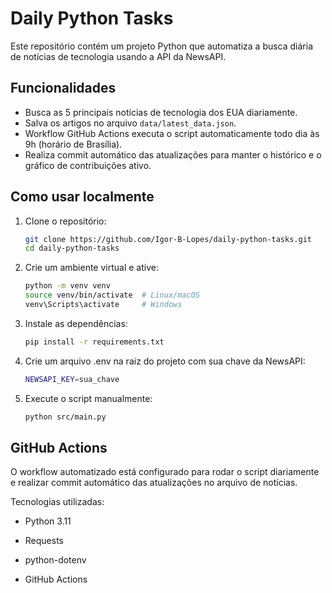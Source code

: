# Daily Python Tasks

Este repositório contém um projeto Python que automatiza a busca diária de notícias de tecnologia usando a API da NewsAPI.

## Funcionalidades

- Busca as 5 principais notícias de tecnologia dos EUA diariamente.
- Salva os artigos no arquivo `data/latest_data.json`.
- Workflow GitHub Actions executa o script automaticamente todo dia às 9h (horário de Brasília).
- Realiza commit automático das atualizações para manter o histórico e o gráfico de contribuições ativo.

## Como usar localmente

1. Clone o repositório:

   ```bash
   git clone https://github.com/Igor-B-Lopes/daily-python-tasks.git
   cd daily-python-tasks

2. Crie um ambiente virtual e ative:

   ```bash
   python -m venv venv
   source venv/bin/activate  # Linux/macOS
   venv\Scripts\activate     # Windows

3. Instale as dependências:

   ```bash
   pip install -r requirements.txt

4. Crie um arquivo .env na raiz do projeto com sua chave da NewsAPI:

   ```bash
   NEWSAPI_KEY=sua_chave

5. Execute o script manualmente:

   ```bash
   python src/main.py

## GitHub Actions
O workflow automatizado está configurado para rodar o script diariamente e realizar commit automático das atualizações no arquivo de notícias.

Tecnologias utilizadas:

- Python 3.11

- Requests

- python-dotenv

- GitHub Actions
